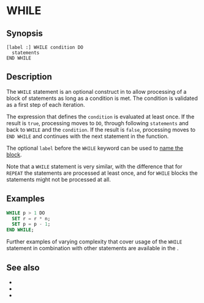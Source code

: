 # WHILE

## Synopsis

```text
[label :] WHILE condition DO
  statements
END WHILE
```

## Description

The `WHILE` statement is an optional construct in [](/udf/sql) to allow
processing of a block of statements as long as a condition is met. The condition
is validated as a first step of each iteration.

The expression that defines the `condition` is evaluated at least once. If the
result is `true`, processing moves to `DO`, through following `statements` and
back to `WHILE` and the `condition`. If the result is `false`, processing moves
to `END WHILE`  and continues with the next statement in the function.

The optional `label` before the `WHILE` keyword can be used to [name the
block](udf-sql-label).

Note that a `WHILE` statement is very similar, with the difference that for
`REPEAT` the statements are processed at least once, and for `WHILE` blocks the
statements might not be processed at all.

## Examples

```sql
WHILE p > 1 DO
  SET r = r * n;
  SET p = p - 1;
END WHILE;
```

Further examples of varying complexity that cover usage of the `WHILE` statement
in combination with other statements are available in the [](/udf/sql/examples).

## See also

* [](/udf/sql)
* [](/udf/sql/loop)
* [](/udf/sql/repeat)
